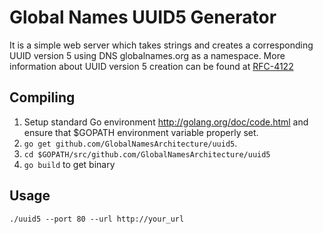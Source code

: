 Global Names UUID5 Generator
============================

It is a simple web server which takes strings and creates a corresponding
UUID version 5 using DNS globalnames.org as a namespace. More information about
UUID version 5 creation can be found at [RFC-4122][1]

Compiling
---------

1. Setup standard Go environment http://golang.org/doc/code.html and ensure that $GOPATH environment variable properly set.
2. `go get github.com/GlobalNamesArchitecture/uuid5`.
3. `cd $GOPATH/src/github.com/GlobalNamesArchitecture/uuid5`
4. `go build` to get binary

Usage
-----
    ./uuid5 --port 80 --url http://your_url



[1]: http://www.ietf.org/rfc/rfc4122.txt
